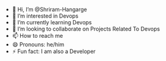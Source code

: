 - 👋 Hi, I’m @Shriram-Hangarge
- 👀 I’m interested in Devops
- 🌱 I’m currently learning Devops
- 💞️ I’m looking to collaborate on Projects Related To Devops
- 📫 How to reach me 
- 😄 Pronouns: he/him
- ⚡ Fun fact: I am also a Developer

<!---
Shriram-Hangarge/Shriram-Hangarge is a ✨ special ✨ repository because its `README.md` (this file) appears on your GitHub profile.
You can click the Preview link to take a look at your changes.
--->
